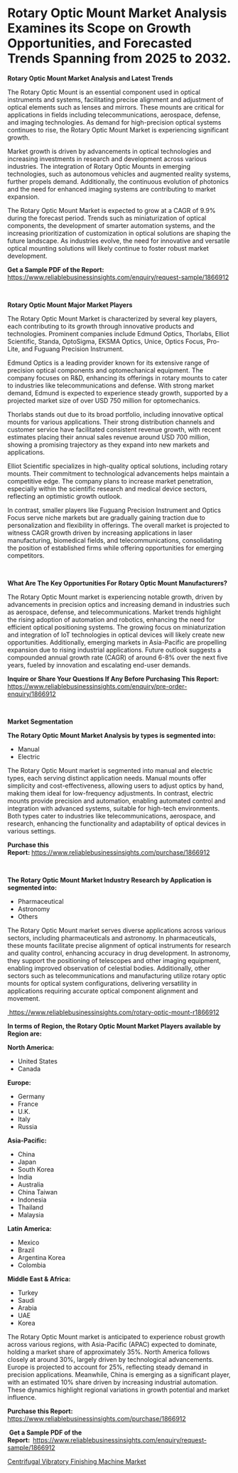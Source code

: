 <p><h1>Rotary Optic Mount Market Analysis Examines its Scope on Growth Opportunities, and Forecasted Trends Spanning from 2025 to 2032.</h1></p><p><strong>Rotary Optic Mount Market Analysis and Latest Trends</strong></p>
<p><p>The Rotary Optic Mount is an essential component used in optical instruments and systems, facilitating precise alignment and adjustment of optical elements such as lenses and mirrors. These mounts are critical for applications in fields including telecommunications, aerospace, defense, and imaging technologies. As demand for high-precision optical systems continues to rise, the Rotary Optic Mount Market is experiencing significant growth.</p><p>Market growth is driven by advancements in optical technologies and increasing investments in research and development across various industries. The integration of Rotary Optic Mounts in emerging technologies, such as autonomous vehicles and augmented reality systems, further propels demand. Additionally, the continuous evolution of photonics and the need for enhanced imaging systems are contributing to market expansion.</p><p>The Rotary Optic Mount Market is expected to grow at a CAGR of 9.9% during the forecast period. Trends such as miniaturization of optical components, the development of smarter automation systems, and the increasing prioritization of customization in optical solutions are shaping the future landscape. As industries evolve, the need for innovative and versatile optical mounting solutions will likely continue to foster robust market development.</p></p>
<p><strong>Get a Sample PDF of the Report:&nbsp;</strong> <a href="https://www.reliablebusinessinsights.com/enquiry/request-sample/1866912?utm_campaign=3366&utm_medium=2&utm_source=Github&utm_content=ia&utm_term=12042025&utm_id=rotary-optic-mount">https://www.reliablebusinessinsights.com/enquiry/request-sample/1866912</a></p>
<p>&nbsp;</p>
<p><strong>Rotary Optic Mount Major Market Players</strong></p>
<p><p>The Rotary Optic Mount Market is characterized by several key players, each contributing to its growth through innovative products and technologies. Prominent companies include Edmund Optics, Thorlabs, Elliot Scientific, Standa, OptoSigma, EKSMA Optics, Unice, Optics Focus, Pro-Lite, and Fuguang Precision Instrument.</p><p>Edmund Optics is a leading provider known for its extensive range of precision optical components and optomechanical equipment. The company focuses on R&D, enhancing its offerings in rotary mounts to cater to industries like telecommunications and defense. With strong market demand, Edmund is expected to experience steady growth, supported by a projected market size of over USD 750 million for optomechanics.</p><p>Thorlabs stands out due to its broad portfolio, including innovative optical mounts for various applications. Their strong distribution channels and customer service have facilitated consistent revenue growth, with recent estimates placing their annual sales revenue around USD 700 million, showing a promising trajectory as they expand into new markets and applications.</p><p>Elliot Scientific specializes in high-quality optical solutions, including rotary mounts. Their commitment to technological advancements helps maintain a competitive edge. The company plans to increase market penetration, especially within the scientific research and medical device sectors, reflecting an optimistic growth outlook.</p><p>In contrast, smaller players like Fuguang Precision Instrument and Optics Focus serve niche markets but are gradually gaining traction due to personalization and flexibility in offerings. The overall market is projected to witness CAGR growth driven by increasing applications in laser manufacturing, biomedical fields, and telecommunications, consolidating the position of established firms while offering opportunities for emerging competitors.</p></p>
<p>&nbsp;</p>
<p><strong>What Are The Key Opportunities For Rotary Optic Mount Manufacturers?</strong></p>
<p><p>The Rotary Optic Mount market is experiencing notable growth, driven by advancements in precision optics and increasing demand in industries such as aerospace, defense, and telecommunications. Market trends highlight the rising adoption of automation and robotics, enhancing the need for efficient optical positioning systems. The growing focus on miniaturization and integration of IoT technologies in optical devices will likely create new opportunities. Additionally, emerging markets in Asia-Pacific are propelling expansion due to rising industrial applications. Future outlook suggests a compounded annual growth rate (CAGR) of around 6-8% over the next five years, fueled by innovation and escalating end-user demands.</p></p>
<p><strong>Inquire or Share Your Questions If Any Before Purchasing This Report:</strong> <a href="https://www.reliablebusinessinsights.com/enquiry/pre-order-enquiry/1866912?utm_campaign=3366&utm_medium=2&utm_source=Github&utm_content=ia&utm_term=12042025&utm_id=rotary-optic-mount">https://www.reliablebusinessinsights.com/enquiry/pre-order-enquiry/1866912</a></p>
<p>&nbsp;</p>
<p><strong>Market Segmentation</strong></p>
<p><strong>The Rotary Optic Mount Market Analysis by types is segmented into:</strong></p>
<p><ul><li>Manual</li><li>Electric</li></ul></p>
<p><p>The Rotary Optic Mount market is segmented into manual and electric types, each serving distinct application needs. Manual mounts offer simplicity and cost-effectiveness, allowing users to adjust optics by hand, making them ideal for low-frequency adjustments. In contrast, electric mounts provide precision and automation, enabling automated control and integration with advanced systems, suitable for high-tech environments. Both types cater to industries like telecommunications, aerospace, and research, enhancing the functionality and adaptability of optical devices in various settings.</p></p>
<p><strong>Purchase this Report:&nbsp;</strong><a href="https://www.reliablebusinessinsights.com/purchase/1866912?utm_campaign=3366&utm_medium=2&utm_source=Github&utm_content=ia&utm_term=12042025&utm_id=rotary-optic-mount">https://www.reliablebusinessinsights.com/purchase/1866912</a></p>
<p>&nbsp;</p>
<p><strong>The Rotary Optic Mount Market Industry Research by Application is segmented into:</strong></p>
<p><ul><li>Pharmaceutical</li><li>Astronomy</li><li>Others</li></ul></p>
<p><p>The Rotary Optic Mount market serves diverse applications across various sectors, including pharmaceuticals and astronomy. In pharmaceuticals, these mounts facilitate precise alignment of optical instruments for research and quality control, enhancing accuracy in drug development. In astronomy, they support the positioning of telescopes and other imaging equipment, enabling improved observation of celestial bodies. Additionally, other sectors such as telecommunications and manufacturing utilize rotary optic mounts for optical system configurations, delivering versatility in applications requiring accurate optical component alignment and movement.</p></p>
<p><a href="https://www.reliablebusinessinsights.com/rotary-optic-mount-r1866912?utm_campaign=3366&utm_medium=2&utm_source=Github&utm_content=ia&utm_term=12042025&utm_id=rotary-optic-mount">&nbsp;https://www.reliablebusinessinsights.com/rotary-optic-mount-r1866912</a></p>
<p><strong>In terms of Region, the Rotary Optic Mount Market Players available by Region are:</strong></p>
<p>
    <p> <strong> North America: </strong>
        <ul>
            <li>United States</li>
            <li>Canada</li>
        </ul>
        </p> 
    <p> <strong> Europe: </strong>
        <ul>
            <li>Germany</li>
            <li>France</li>
            <li>U.K.</li>
            <li>Italy</li>
            <li>Russia</li>
        </ul>
        </p> 
    <p> <strong> Asia-Pacific: </strong>
        <ul>
            <li>China</li>
            <li>Japan</li>
            <li>South Korea</li>
            <li>India</li>
            <li>Australia</li>
            <li>China Taiwan</li>
            <li>Indonesia</li>
            <li>Thailand</li>
            <li>Malaysia</li>
        </ul>
        </p> 
    <p> <strong> Latin America: </strong>
        <ul>
            <li>Mexico</li>
            <li>Brazil</li>
            <li>Argentina Korea</li>
            <li>Colombia</li>
        </ul>
        </p> 
    <p> <strong> Middle East & Africa: </strong>
        <ul>
            <li>Turkey</li>
            <li>Saudi</li>
            <li>Arabia</li>
            <li>UAE</li>
            <li>Korea</li>
        </ul>
    </p>
    </p>
<p><p>The Rotary Optic Mount market is anticipated to experience robust growth across various regions, with Asia-Pacific (APAC) expected to dominate, holding a market share of approximately 35%. North America follows closely at around 30%, largely driven by technological advancements. Europe is projected to account for 25%, reflecting steady demand in precision applications. Meanwhile, China is emerging as a significant player, with an estimated 10% share driven by increasing industrial automation. These dynamics highlight regional variations in growth potential and market influence.</p></p>
<p><strong>Purchase this Report: </strong><a href="https://www.reliablebusinessinsights.com/purchase/1866912?utm_campaign=3366&utm_medium=2&utm_source=Github&utm_content=ia&utm_term=12042025&utm_id=rotary-optic-mount">https://www.reliablebusinessinsights.com/purchase/1866912</a></p>
<p>&nbsp;<strong>Get a Sample PDF of the Report:&nbsp;&nbsp;</strong><a href="https://www.reliablebusinessinsights.com/enquiry/request-sample/1866912?utm_campaign=3366&utm_medium=2&utm_source=Github&utm_content=ia&utm_term=12042025&utm_id=rotary-optic-mount">https://www.reliablebusinessinsights.com/enquiry/request-sample/1866912</a></p>
<p><strong></strong></p>
<p><p><a href="https://github.com/maseykokosq1/Market-Research-Report-List-1/blob/main/centrifugal-vibratory-finishing-machine-market.md?utm_campaign=3366&utm_medium=2&utm_source=Github&utm_content=ia&utm_term=12042025&utm_id=rotary-optic-mount">Centrifugal Vibratory Finishing Machine Market</a></p></p>